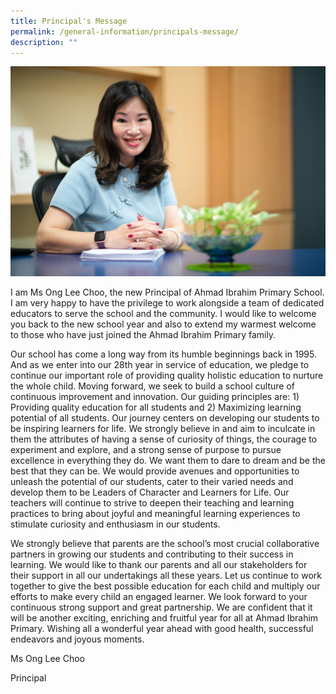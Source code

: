 ```yaml
---
title: Principal's Message
permalink: /general-information/principals-message/
description: ""
---
```

![Principal of AIPS](/images/principal.jpg)




	
I am Ms Ong Lee Choo, the new Principal of Ahmad Ibrahim Primary School. I am very happy to have the privilege to work alongside a team of dedicated educators to serve the school and the community. I would like to welcome you back to the new school year and also to extend my warmest welcome to those who have just joined the Ahmad Ibrahim Primary family.  

  

Our school has come a long way from its humble beginnings back in 1995. And as we enter into our 28th year in service of education, we pledge to continue our important role of providing quality holistic education to nurture the whole child. Moving forward, we seek to build a school culture of continuous improvement and innovation. Our guiding principles are: 1) Providing quality education for all students and 2) Maximizing learning potential of all students. Our journey centers on developing our students to be inspiring learners for life. We strongly believe in and aim to inculcate in them the attributes of having a sense of curiosity of things, the courage to experiment and explore, and a strong sense of purpose to pursue excellence in everything they do. We want them to dare to dream and be the best that they can be. We would provide avenues and opportunities to unleash the potential of our students, cater to their varied needs and develop them to be Leaders of Character and Learners for Life. Our teachers will continue to strive to deepen their teaching and learning practices to bring about joyful and meaningful learning experiences to stimulate curiosity and enthusiasm in our students.

  

We strongly believe that parents are the school’s most crucial collaborative partners in growing our students and contributing to their success in learning. We would like to thank our parents and all our stakeholders for their support in all our undertakings all these years. Let us continue to work together to give the best possible education for each child and multiply our efforts to make every child an engaged learner. We look forward to your continuous strong support and great partnership. We are confident that it will be another exciting, enriching and fruitful year for all at Ahmad Ibrahim Primary. Wishing all a wonderful year ahead with good health, successful endeavors and joyous moments.

  

Ms Ong Lee Choo

  
Principal